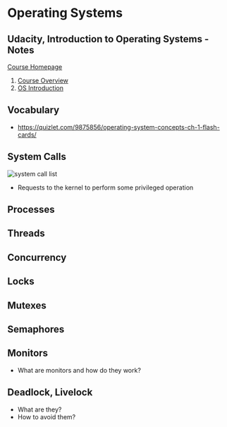# Operating Systems

## Udacity, Introduction to Operating Systems - Notes
[Course Homepage](https://www.udacity.com/course/introduction-to-operating-systems--ud923)

1. [Course Overview](https://docs.google.com/document/d/1NHgibsFIYxuzP6F-MUfdp7960ryAcPkuZmwCSgiys5A/pub)
2. [OS Introduction](https://docs.google.com/document/d/1ArRpNXkm4q2-OBP9RWjT5LhYdC0TwLwKnUqSNhL9JVE/pub)

## Vocabulary
* https://quizlet.com/9875856/operating-system-concepts-ch-1-flash-cards/ 

## System Calls
![system call list](https://s3.amazonaws.com/content.udacity-data.com/courses/ud923/notes/ud923-p1l2-windows-vs-linux-system-calls.png)
* Requests to the kernel to perform some privileged operation

## Processes

## Threads

## Concurrency

## Locks

## Mutexes

## Semaphores

## Monitors
* What are monitors and how do they work?
 
## Deadlock, Livelock
* What are they?
* How to avoid them?

